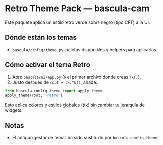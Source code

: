 # Retro Theme Pack — bascula-cam

Este paquete aplica un estilo retro verde sobre negro (tipo CRT) a la UI.

## Dónde están los temas
- `bascula/config/theme.py`: paletas disponibles y helpers para aplicarlas.

## Cómo activar el tema Retro

1. Abre `bascula/ui/app.py` (o el primer archivo donde creas `Tk()`).
2. Justo después de `root = tk.Tk()`, añade:

```python
from bascula.config.theme import apply_theme
apply_theme(root, 'retro')
```

Esto aplica colores y estilos globales (ttk) sin cambiar tu jerarquía de widgets.

## Notas
- El antiguo gestor de temas ha sido sustituido por `bascula.config.theme`.

